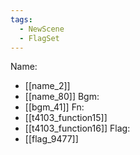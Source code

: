 ```yaml
---
tags:
  - NewScene
  - FlagSet
---
```

Name:
- [[name_2]]
- [[name_80]]
Bgm:
- [[bgm_41]]
Fn:
- [[t4103_function15]]
- [[t4103_function16]]
Flag:
- [[flag_9477]]
